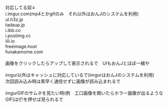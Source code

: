 対応してる奴↓<br>i.imgur.com(mp4とかgifのみ　それ以外はおんJのシステムを利用)<br>ul.h3z.jp<br>tadaup.jp<br>i.ibb.co<br>i.postimg.cc<br>iili.io<br>freeimage.host<br>funakamome.com<br><br>画像をクリックしたらアップして表示されるで　UIもおんJとほぼ一緒や<br><br>imgur以外はキャッシュに対応しているで(imgurはおんJのシステムを利用)<br>次回読み込み時は素早く通信せずに画像が読み込まれるで<br><br>imgurGIFのサムネを見たい時(例　工口画像を開いたらホラー画像が出るようなGIF)は📦を押せば見られるで
